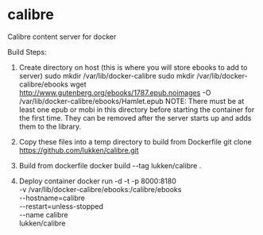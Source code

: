 # calibre
Calibre content server for docker

Build Steps:
1) Create directory on host (this is where you will store ebooks to add to server)
  sudo mkdir /var/lib/docker-calibre
  sudo mkdir /var/lib/docker-calibre/ebooks
  wget http://www.gutenberg.org/ebooks/1787.epub.noimages -O /var/lib/docker-calibre/ebooks/Hamlet.epub
  NOTE: There must be at least one epub or mobi in this directory before starting the container for the first time. They can be removed after the server starts up and adds them to the library.

2) Copy these files into a temp directory to build from Dockerfile
  git clone https://github.com/lukken/calibre.git

3) Build from dockerfile
  docker build --tag lukken/calibre .

4) Deploy container
  docker run -d -t -p 8000:8180 \
    -v /var/lib/docker-calibre/ebooks:/calibre/ebooks \
    --hostname=calibre \
    --restart=unless-stopped \
    --name calibre \
    lukken/calibre
